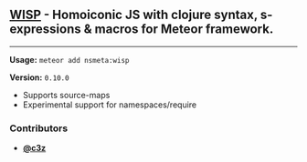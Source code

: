 ## [WISP](http://jeditoolkit.com/wisp/) - Homoiconic JS with clojure syntax, s-expressions & macros for Meteor framework.

----

**Usage:** `meteor add nsmeta:wisp`

**Version:** `0.10.0`

* Supports source-maps
* Experimental support for namespaces/require

### Contributors
- **[@c3z](https://github.com/c3z)**
